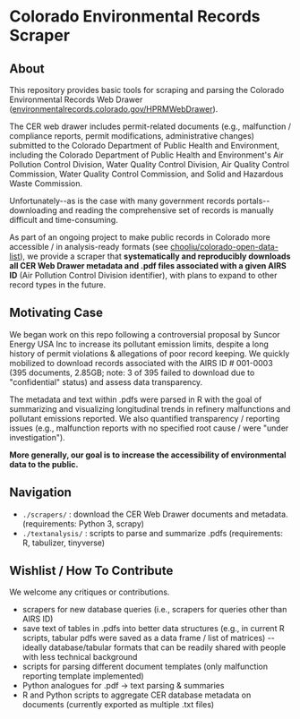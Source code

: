 # Colorado Environmental Records Scraper

## About

This repository provides basic tools for scraping and parsing the Colorado Environmental Records Web Drawer ([environmentalrecords.colorado.gov/HPRMWebDrawer](http://environmentalrecords.colorado.gov/HPRMWebDrawer)).

The CER web drawer includes permit-related documents (e.g., malfunction / compliance reports, permit modifications, administrative changes) submitted to the Colorado Department of Public Health and Environment, including the Colorado Department of Public Health and Environment's Air Pollution Control Division, Water Quality Control Division, Air Quality Control Commission, Water Quality Control Commission, and Solid and Hazardous Waste Commission.

Unfortunately--as is the case with many government records portals--downloading and reading the comprehensive set of records is manually difficult and time-consuming.

As part of an ongoing project to make public records in Colorado more accessible / in analysis-ready formats (see [chooliu/colorado-open-data-list](https://github.com/chooliu/colorado-open-data-list)), we provide a scraper that **systematically and reproducibly downloads all CER Web Drawer metadata and .pdf files associated with a given AIRS ID** (Air Pollution Control Division identifier), with plans to expand to other record types in the future.

## Motivating Case

We began work on this repo following a controversial proposal by Suncor Energy USA Inc to increase its pollutant emission limits, despite a long history of permit violations & allegations of poor record keeping. We quickly mobilized to download records associated with the AIRS ID # 001-0003 (395 documents, 2.85GB; note: 3 of 395 failed to download due to "confidential" status) and assess data transparency.

The metadata and text within .pdfs were parsed in R with the goal of summarizing and visualizing longitudinal trends in refinery malfunctions and pollutant emissions reported. We also quantified transparency / reporting issues (e.g., malfunction reports with no specified root cause / were "under investigation").

**More generally, our goal is to increase the accessibility of environmental data to the public.**

## Navigation

* `./scrapers/` : download the CER Web Drawer documents and metadata. (requirements: Python 3, scrapy)
* `./textanalysis/` : scripts to parse and summarize .pdfs (requirements: R, tabulizer, tinyverse)

## Wishlist / How To Contribute

We welcome any critiques or contributions.

* scrapers for new database queries (i.e., scrapers for queries other than AIRS ID)
* save text of tables in .pdfs into better data structures (e.g., in current R scripts, tabular pdfs were saved as a data frame / list of matrices) -- ideally database/tabular formats that can be readily shared with people with less technical background
* scripts for parsing different document templates (only malfunction reporting template implemented)
* Python analogues for .pdf -> text parsing & summaries
* R and Python scripts to aggregate CER database metadata on documents (currently exported as multiple .txt files)
